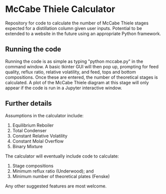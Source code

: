 # McCabe Thiele Calculator
 Repository for code to calculate the number of McCabe Thiele stages expected for a distillation column given user inputs. 
 Potential to be extended to a website in the future using an appropriate Python framework. 
 
## Running the code
Running the code is as simple as typing "python mccabe.py" in the command window. A basic tkinter GUI will then pop up, prompting for feed quality, reflux ratio, 
relative volatility, and feed, tops and bottom compositions. Once these are entered, the number of theoretical stages is calculated. 
A plot of the McCabe Thiele diagram at this stage will only appear if the code is run in a Jupyter interactive window. 

## Further details
 
Assumptions in the calculator include:
1. Equilibrium Reboiler
2. Total Condenser
3. Constant Relative Volatility
4. Constant Molal Overflow
5. Binary Mixture

The calculator will eventually include code to calculate:

1. Stage compositions
2. Minimum reflux ratio (Underwood); and
3. Minimum number of theoretical plates (Fenske)

Any other suggested features are most welcome. 
